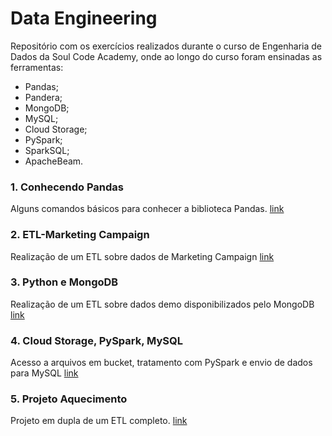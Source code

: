 # Data Engineering

Repositório com os exercícios realizados durante o curso de Engenharia de Dados da Soul Code Academy, onde ao longo do curso foram ensinadas as ferramentas:

* Pandas;
* Pandera;
* MongoDB;
* MySQL;
* Cloud Storage;
* PySpark;
* SparkSQL;
* ApacheBeam.

### **1. Conhecendo Pandas**

Alguns comandos básicos para conhecer a biblioteca Pandas. [link](https://github.com/ariana-caetano/data-engineering/blob/9381d5d85c3f34def0555e952d42e6c7993b79da/Python_Pandas.ipynb)

### **2. ETL-Marketing Campaign**

Realização de um ETL sobre dados de Marketing Campaign [link](https://github.com/ariana-caetano/data-engineering/blob/b7cdc845e4c35a2cd75c8a6eac5948076c0171c0/Exercicio_marketing_campaign.ipynb)

### **3. Python e MongoDB**

Realização de um ETL sobre dados demo disponibilizados pelo MongoDB [link](https://github.com/ariana-caetano/data-engineering/blob/5978e0c9772c04b796352d13d478e33bb050e68b/BasesDemoMongoDB.ipynb)

### **4. Cloud Storage, PySpark, MySQL**
Acesso a arquivos em bucket, tratamento com PySpark e envio de dados para MySQL [link](https://github.com/ariana-caetano/data-engineering/blob/348736243a748d245988936ab30992ac863dcfe4/ExercicioPySpark_Spotify.ipynb)

### **5. Projeto Aquecimento**

Projeto em dupla de um ETL completo. [link](https://github.com/ariana-caetano/data-engineering/blob/86de0cdbd1aa82abb0ea64496d29d5ae89062342/ProjetoAquecimento_Ariana_Victor.ipynb)

